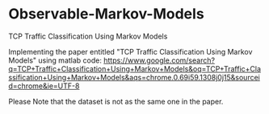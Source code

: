 # Observable-Markov-Models

TCP Traffic Classification Using Markov Models

Implementing the paper entitled "TCP Traffic Classification Using Markov Models" using matlab code: https://www.google.com/search?q=TCP+Traffic+Classification+Using+Markov+Models&oq=TCP+Traffic+Classification+Using+Markov+Models&aqs=chrome.0.69i59.1308j0j15&sourceid=chrome&ie=UTF-8

Please Note that the dataset is not as the same one in the paper.
